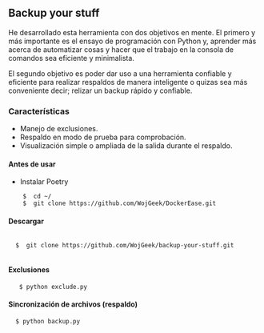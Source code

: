 ## Backup your stuff

He desarrollado esta herramienta con dos objetivos en mente. El primero y más importante es el ensayo de programación con Python y, aprender más acerca de automatizar cosas y hacer que el trabajo en la consola de comandos sea eficiente y minimalista.

El segundo objetivo es poder dar uso a una  herramienta confiable y eficiente para realizar respaldos de manera inteligente o quizas sea más conveniente decir; relizar un backup rápido y confiable. 

### Características
- Manejo de exclusiones.
- Respaldo en modo de prueba para comprobación.
- Visualización simple o ampliada de la salida durante el respaldo.


#### Antes de usar

- Instalar Poetry

```
    $  cd ~/
    $  git clone https://github.com/WojGeek/DockerEase.git

``` 


#### Descargar 


```

  $  git clone https://github.com/WojGeek/backup-your-stuff.git


```

#### Exclusiones


```
   $ python exclude.py

```


#### Sincronización de archivos (respaldo)


```
  $ python backup.py


```






